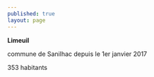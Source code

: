 ```yaml
---
published: true
layout: page
---
```



**Limeuil**

commune de Sanilhac depuis le 1er janvier 2017

353 habitants
